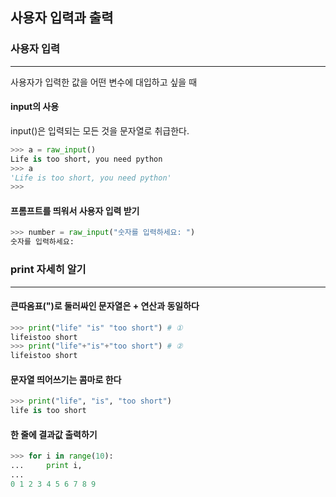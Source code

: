 ## 사용자 입력과 출력

### 사용자 입력
- - -
사용자가 입력한 값을 어떤 변수에 대입하고 싶을 때

#### input의 사용
input()은 입력되는 모든 것을 문자열로 취급한다.
```python
>>> a = raw_input()
Life is too short, you need python
>>> a
'Life is too short, you need python'
>>>
```
#### 프롬프트를 띄워서 사용자 입력 받기
```python
>>> number = raw_input("숫자를 입력하세요: ")
숫자를 입력하세요:
```

### print 자세히 알기
- - -
#### 큰따옴표(")로 둘러싸인 문자열은 + 연산과 동일하다
```python
>>> print("life" "is" "too short") # ①
lifeistoo short
>>> print("life"+"is"+"too short") # ②
lifeistoo short
```
#### 문자열 띄어쓰기는 콤마로 한다
```python
>>> print("life", "is", "too short")
life is too short
```
#### 한 줄에 결과값 출력하기
``` python
>>> for i in range(10):
...     print i,
...
0 1 2 3 4 5 6 7 8 9
```